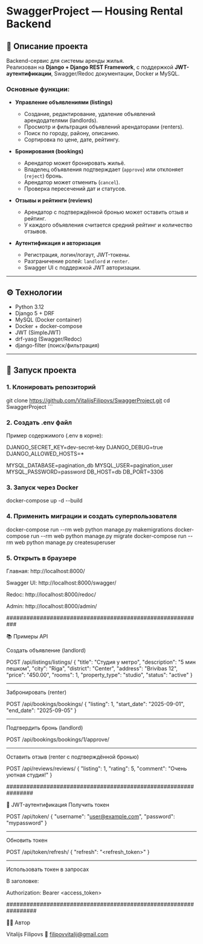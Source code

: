 # SwaggerProject — Housing Rental Backend

## 📌 Описание проекта
Backend-сервис для системы аренды жилья.  
Реализован на **Django + Django REST Framework**, с поддержкой **JWT-аутентификации**, Swagger/Redoc документации, Docker и MySQL.

### Основные функции:
- **Управление объявлениями (listings)**  
  - Создание, редактирование, удаление объявлений арендодателями (landlords).  
  - Просмотр и фильтрация объявлений арендаторами (renters).  
  - Поиск по городу, району, описанию.  
  - Сортировка по цене, дате, рейтингу.  

- **Бронирования (bookings)**  
  - Арендатор может бронировать жильё.  
  - Владелец объявления подтверждает (`approve`) или отклоняет (`reject`) бронь.  
  - Арендатор может отменить (`cancel`).  
  - Проверка пересечений дат и статусов.  

- **Отзывы и рейтинги (reviews)**  
  - Арендатор с подтверждённой бронью может оставить отзыв и рейтинг.  
  - У каждого объявления считается средний рейтинг и количество отзывов.  

- **Аутентификация и авторизация**  
  - Регистрация, логин/логаут, JWT-токены.  
  - Разграничение ролей: `landlord` и `renter`.  
  - Swagger UI с поддержкой JWT авторизации.  

---

## ⚙️ Технологии
- Python 3.12  
- Django 5 + DRF  
- MySQL (Docker container)  
- Docker + docker-compose  
- JWT (SimpleJWT)  
- drf-yasg (Swagger/Redoc)  
- django-filter (поиск/фильтрация)  

---

## 🚀 Запуск проекта

### 1. Клонировать репозиторий

git clone https://github.com/VitalijsFilipovs/SwaggerProject.git
cd SwaggerProject ```


### 2. Создать .env файл

Пример содержимого (.env в корне):

DJANGO_SECRET_KEY=dev-secret-key
DJANGO_DEBUG=true
DJANGO_ALLOWED_HOSTS=*

MYSQL_DATABASE=pagination_db
MYSQL_USER=pagination_user
MYSQL_PASSWORD=password
DB_HOST=db
DB_PORT=3306


### 3. Запуск через Docker

docker-compose up -d --build


### 4. Применить миграции и создать суперпользователя

docker-compose run --rm web python manage.py makemigrations
docker-compose run --rm web python manage.py migrate
docker-compose run --rm web python manage.py createsuperuser


### 5. Открыть в браузере

Главная: http://localhost:8000/

Swagger UI: http://localhost:8000/swagger/

Redoc: http://localhost:8000/redoc/

Admin: http://localhost:8000/admin/

###########################################################

📚 Примеры API

Создать объявление (landlord)

POST /api/listings/listings/
{
  "title": "Студия у метро",
  "description": "5 мин пешком",
  "city": "Riga",
  "district": "Center",
  "address": "Brivibas 12",
  "price": "450.00",
  "rooms": 1,
  "property_type": "studio",
  "status": "active"
}

--------

Забронировать (renter)

POST /api/bookings/bookings/
{
  "listing": 1,
  "start_date": "2025-09-01",
  "end_date": "2025-09-05"
}

--------

Подтвердить бронь (landlord)

POST /api/bookings/bookings/1/approve/

--------

Оставить отзыв (renter с подтверждённой бронью)

POST /api/reviews/reviews/
{
  "listing": 1,
  "rating": 5,
  "comment": "Очень уютная студия!"
}

################################################################

🔑 JWT-аутентификация
Получить токен

POST /api/token/
{
  "username": "user@example.com",
  "password": "mypassword"
}

---------

Обновить токен

POST /api/token/refresh/
{
  "refresh": "<refresh_token>"
}

----------

Использовать токен в запросах

В заголовке:

Authorization: Bearer <access_token>

#################################################################

👨‍💻 Автор

Vitalijs Filipovs
📧 filipovvitalij@gmail.com


